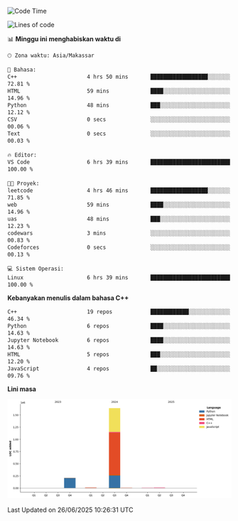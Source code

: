 <!--START_SECTION:waka-->
![Code Time](http://img.shields.io/badge/Code%20Time-289%20hrs%2033%20mins-blue)

![Lines of code](https://img.shields.io/badge/Sejak%20Hello%20World%20aku%20telah%20menulis-1.9%20million%20baris%20kode-blue)

📊 **Minggu ini menghabiskan waktu di** 

```text
🕑︎ Zona waktu: Asia/Makassar

💬 Bahasa: 
C++                      4 hrs 50 mins       ██████████████████░░░░░░░   72.81 % 
HTML                     59 mins             ████░░░░░░░░░░░░░░░░░░░░░   14.96 % 
Python                   48 mins             ███░░░░░░░░░░░░░░░░░░░░░░   12.12 % 
CSV                      0 secs              ░░░░░░░░░░░░░░░░░░░░░░░░░   00.06 % 
Text                     0 secs              ░░░░░░░░░░░░░░░░░░░░░░░░░   00.03 % 

🔥 Editor: 
VS Code                  6 hrs 39 mins       █████████████████████████   100.00 % 

🐱‍💻 Proyek: 
leetcode                 4 hrs 46 mins       ██████████████████░░░░░░░   71.85 % 
web                      59 mins             ████░░░░░░░░░░░░░░░░░░░░░   14.96 % 
uas                      48 mins             ███░░░░░░░░░░░░░░░░░░░░░░   12.23 % 
codewars                 3 mins              ░░░░░░░░░░░░░░░░░░░░░░░░░   00.83 % 
Codeforces               0 secs              ░░░░░░░░░░░░░░░░░░░░░░░░░   00.13 % 

💻 Sistem Operasi: 
Linux                    6 hrs 39 mins       █████████████████████████   100.00 % 
```

**Kebanyakan menulis dalam bahasa C++** 

```text
C++                      19 repos            ████████████░░░░░░░░░░░░░   46.34 % 
Python                   6 repos             ████░░░░░░░░░░░░░░░░░░░░░   14.63 % 
Jupyter Notebook         6 repos             ████░░░░░░░░░░░░░░░░░░░░░   14.63 % 
HTML                     5 repos             ███░░░░░░░░░░░░░░░░░░░░░░   12.20 % 
JavaScript               4 repos             ██░░░░░░░░░░░░░░░░░░░░░░░   09.76 % 
```



**Lini masa**

![Lines of Code chart](https://raw.githubusercontent.com/yusuf601/yusuf601/main/assets/bar_graph.png)


 Last Updated on 26/06/2025 10:26:31 UTC
<!--END_SECTION:waka-->

